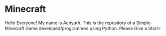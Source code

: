 # Minecraft
Hello Everyone! My name is Achyuth. This is the repository of a Simple-Minecraft Game developed/programmed using Python. Please Give a Star!⭐

